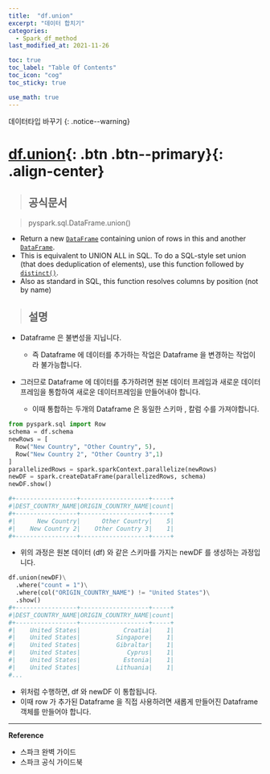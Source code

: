 ```yaml
---
title:  "df.union"
excerpt: "데이터 합치기"
categories:
  - Spark_df_method
last_modified_at: 2021-11-26

toc: true
toc_label: "Table Of Contents"
toc_icon: "cog"
toc_sticky: true

use_math: true
---
```


데이터타입 바꾸기
{: .notice--warning}

# [df.union](#link){: .btn .btn--primary}{: .align-center}

> ## 공식문서

> pyspark.sql.DataFrame.union()

- Return a new [`DataFrame`](https://spark.apache.org/docs/latest/api/python/reference/api/pyspark.sql.DataFrame.html#pyspark.sql.DataFrame) containing union of rows in this and another [`DataFrame`](https://spark.apache.org/docs/latest/api/python/reference/api/pyspark.sql.DataFrame.html#pyspark.sql.DataFrame).
- This is equivalent to UNION ALL in SQL. To do a SQL-style set union (that does deduplication of elements), use this function followed by [`distinct()`](https://spark.apache.org/docs/latest/api/python/reference/api/pyspark.sql.DataFrame.distinct.html#pyspark.sql.DataFrame.distinct).
- Also as standard in SQL, this function resolves columns by position (not by name)

> ## 설명

- Dataframe 은 불변성을 지닙니다.
  - 즉 Dataframe 에 데이터를 추가하는 작업은 Dataframe 을 변경하는 작업이라 불가능합니다.

- 그러므로 Dataframe 에 데이터를 추가하려면 원본 데이터 프레임과 새로운 데이터프레임을 통합하여 새로운 데이터프레임을 만들어내야 합니다.
  - 이때 통합하는 두개의 Dataframe 은 동일한 스키마 , 칼럼 수를 가져야합니다.


```python
from pyspark.sql import Row
schema = df.schema
newRows = [
  Row("New Country", "Other Country", 5),
  Row("New Country 2", "Other Country 3",1)
]
parallelizedRows = spark.sparkContext.parallelize(newRows)
newDF = spark.createDataFrame(parallelizedRows, schema)
newDF.show()

#+-----------------+-------------------+-----+
#|DEST_COUNTRY_NAME|ORIGIN_COUNTRY_NAME|count|
#+-----------------+-------------------+-----+
#|      New Country|      Other Country|    5|
#|    New Country 2|    Other Country 3|    1|
#+-----------------+-------------------+-----+
```

- 위의 과정은 원본 데이터 (df) 와 같은 스키마를 가지는 newDF 를 생성하는 과정입니다.

```python
df.union(newDF)\
  .where("count = 1")\
  .where(col("ORIGIN_COUNTRY_NAME") != "United States")\
  .show()
#+-----------------+-------------------+-----+
#|DEST_COUNTRY_NAME|ORIGIN_COUNTRY_NAME|count|
#+-----------------+-------------------+-----+
#|    United States|            Croatia|    1|
#|    United States|          Singapore|    1|
#|    United States|          Gibraltar|    1|
#|    United States|             Cyprus|    1|
#|    United States|            Estonia|    1|
#|    United States|          Lithuania|    1|
#...
```

- 위처럼 수행하면, df 와 newDF 이 통합됩니다. 
- 이때 row 가 추가된 Dataframe 을 직접 사용하려면 새롭게 만들어진 Dataframe 객체를 만들어야 합니다.


---

**Reference**

- 스파크 완벽 가이드
- 스파크 공식 가이드북



